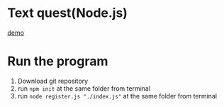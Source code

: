 # Text quest(Node.js)
[demo](https://polar-oasis-24040.herokuapp.com/)


# Run the program
1) Download git repository  
2) run `npm init` at the same folder from terminal
3) run `node register.js "./index.js"` at the same folder from terminal



